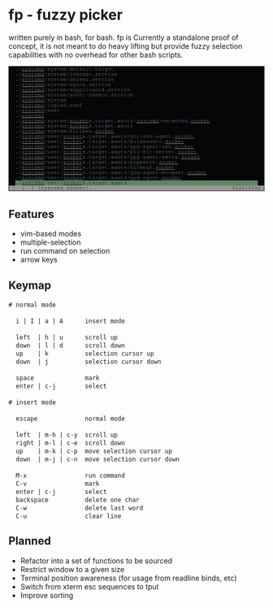 fp - fuzzy picker
=================

written purely in bash, for bash. fp is Currently a standalone proof of
concept, it is not meant to do heavy lifting but provide fuzzy selection
capabilities with no overhead for other bash scripts.

![screenshot](/media/screenshot.jpg)

## Features

- vim-based modes
- multiple-selection
- run command on selection
- arrow keys

## Keymap

    # normal mode

      i | I | a | A      insert mode

      left  | h | u      scroll up
      down  | l | d      scroll down
      up    | k          selection cursor up
      down  | j          selection cursor down

      space              mark
      enter | c-j        select

    # insert mode

      escape             normal mode

      left  | m-h | c-y  scroll up
      right | m-l | c-e  scroll down
      up    | m-k | c-p  move selection cursor up
      down  | m-j | c-n  move selection cursor down

      M-x                run command
      C-v                mark
      enter | c-j        select
      backspace          delete one char
      C-w                delete last word
      C-u                clear line

## Planned

- Refactor into a set of functions to be sourced
- Restrict window to a given size
- Terminal position awareness (for usage from readline binds, etc)
- Switch from xterm esc sequences to tput
- Improve sorting
